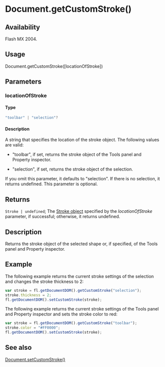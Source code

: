 # Document.getCustomStroke()

## Availability

Flash MX 2004.

## Usage

Document.getCustomStroke([locationOfStroke])

## Parameters

### **locationOfStroke**

#### Type

```typescript
"toolbar" | "selection"?
```

#### Description

A string that specifies the location of the stroke object. The following values are valid:


- "toolbar", if set, returns the stroke object of the Tools panel and Property inspector.

- "selection", if set, returns the stroke object of the selection.

If you omit this parameter, it defaults to "selection". If there is no selection, it returns undefined. This parameter is optional.

## Returns

`Stroke | undefined`; The [Stroke object](../Stroke_object/Stroke_summary.md) specified by the *locationOfStroke* parameter, if successful; otherwise, it returns undefined.

## Description

Returns the stroke object of the selected shape or, if specified, of the Tools panel and Property inspector.

## Example

The following example returns the current stroke settings of the selection and changes the stroke thickness to 2:

```javascript
var stroke = fl.getDocumentDOM().getCustomStroke("selection");
stroke.thickness = 2;
fl.getDocumentDOM().setCustomStroke(stroke);
```

The following example returns the current stroke settings of the Tools panel and Property inspector and sets the stroke color to red:

```javascript
var stroke = fl.getDocumentDOM().getCustomStroke("toolbar");
stroke.color = "#FF0000";
fl.getDocumentDOM().setCustomStroke(stroke);
```

## See also

[Document.setCustomStroke()](../Document_object/Document480.md)
